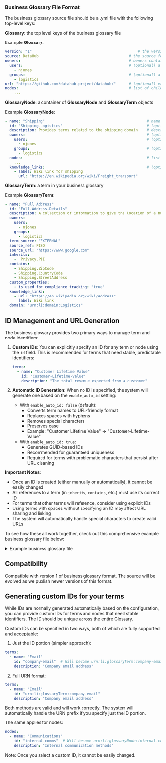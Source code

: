 ### Business Glossary File Format

The business glossary source file should be a .yml file with the following top-level keys:

**Glossary**: the top level keys of the business glossary file

Example **Glossary**:

```yaml
version: "1"                                     			# the version of business glossary file config the config conforms to. Currently the only version released is `1`.
source: DataHub                                			# the source format of the terms. Currently only supports `DataHub`
owners:                                        			# owners contains two nested fields
  users:                                       		    # (optional) a list of user IDs
    - njones
  groups:                                               # (optional) a list of group IDs
    - logistics
url: "https://github.com/datahub-project/datahub/"      # (optional) external url pointing to where the glossary is defined externally, if applicable
nodes:                                                  # list of child **GlossaryNode** objects. See **GlossaryNode** section below
	...
```

**GlossaryNode**: a container of **GlossaryNode** and **GlossaryTerm** objects

Example **GlossaryNode**:

```yaml
- name: "Shipping"                                              # name of the node
  id: "Shipping-Logistics"                                      # (optional) custom identifier for the node
  description: Provides terms related to the shipping domain    # description of the node
  owners:                                                       # (optional) owners contains 2 nested fields
    users:                                                      # (optional) a list of user IDs
      - njones
    groups:                                                     # (optional) a  list of group IDs
      - logistics
  nodes:                                                        # list of child **GlossaryNode** objects
    ...
  knowledge_links:                                              # (optional) list of **KnowledgeCard** objects
    - label: Wiki link for shipping
      url: "https://en.wikipedia.org/wiki/Freight_transport"
```

**GlossaryTerm**: a term in your business glossary

Example **GlossaryTerm**:

```yaml
- name: "Full Address"                                                         # name of the term
  id: "Full-Address-Details"                                                  # (optional) custom identifier for the term
  description: A collection of information to give the location of a building or plot of land.    # description of the term
  owners:                                                                   # (optional) owners contains 2 nested fields
    users:                                                                  # (optional) a list of user IDs
      - njones
    groups:                                                                 # (optional) a  list of group IDs
      - logistics
  term_source: "EXTERNAL"                                                   # one of `EXTERNAL` or `INTERNAL`. Whether the term is coming from an external glossary or one defined in your organization.
  source_ref: FIBO                                                          # (optional) if external, what is the name of the source the glossary term is coming from?
  source_url: "https://www.google.com"                                      # (optional) if external, what is the url of the source definition?
  inherits:                                                                 # (optional) list of **GlossaryTerm** that this term inherits from
    -  Privacy.PII
  contains:                                                                 # (optional) a list of **GlossaryTerm** that this term contains
    - Shipping.ZipCode
    - Shipping.CountryCode
    - Shipping.StreetAddress
  custom_properties:                                                        # (optional) a map of key/value pairs of arbitrary custom properties
    - is_used_for_compliance_tracking: "true"
  knowledge_links:                                                          # (optional) a list of **KnowledgeCard** related to this term. These appear as links on the glossary node's page
    - url: "https://en.wikipedia.org/wiki/Address"
      label: Wiki link
  domain: "urn:li:domain:Logistics"                                            # (optional) domain name or domain urn
```

## ID Management and URL Generation

The business glossary provides two primary ways to manage term and node identifiers:

1. **Custom IDs**: You can explicitly specify an ID for any term or node using the `id` field. This is recommended for terms that need stable, predictable identifiers:
   ```yaml
   terms:
     - name: "Customer Lifetime Value"
       id: "Customer-Lifetime-Value"
       description: "The total revenue expected from a customer"
   ```

2. **Automatic ID Generation**: When no ID is specified, the system will generate one based on the `enable_auto_id` setting:
   - With `enable_auto_id: false` (default):
     - Converts term names to URL-friendly format
     - Replaces spaces with hyphens
     - Removes special characters
     - Preserves case
     - Example: "Customer Lifetime Value" → "Customer-Lifetime-Value"
   - With `enable_auto_id: true`:
     - Generates GUID-based IDs
     - Recommended for guaranteed uniqueness
     - Required for terms with problematic characters that persist after URL cleaning

**Important Notes**:
- Once an ID is created (either manually or automatically), it cannot be easily changed
- All references to a term (in `inherits`, `contains`, etc.) must use its correct ID
- For terms that other terms will reference, consider using explicit IDs
- Using terms with spaces without specifying an ID may affect URL sharing and linking
- The system will automatically handle special characters to create valid URLs

To see how these all work together, check out this comprehensive example business glossary file below:

<details>
<summary>Example business glossary file</summary>

```yaml
version: "1"
source: DataHub
owners:
  users:
    - mjames
url: "https://github.com/datahub-project/datahub/"
nodes:
  - name: "Data Classification"
    id: "Data-Classification"                    # Custom ID for stable references
    description: A set of terms related to Data Classification
    knowledge_links:
      - label: Wiki link for classification
        url: "https://en.wikipedia.org/wiki/Classification"
    terms:
      - name: "Sensitive Data"                   # Will generate: Sensitive-Data
        description: Sensitive Data
        custom_properties:
          is_confidential: "false"
      - name: "Confidential Information"         # Will generate: Confidential-Information
        description: Confidential Data
        custom_properties:
          is_confidential: "true"
  - name: "Personal Information"
    description: All terms related to personal information
    owners:
      users:
        - mjames
    terms:
      - name: "Email Address"
        id: "Email-Contact"                      # Custom ID for this important term
        description: An individual's email address
        inherits:
          - Classification.Confidential
      - name: "Physical Address"                 # Will generate: Physical-Address
        description: A physical address
```
</details>

## Compatibility

Compatible with version 1 of business glossary format.
The source will be evolved as we publish newer versions of this format.

## Generating custom IDs for your terms

While IDs are normally generated automatically based on the configuration, you can provide custom IDs for terms and nodes that need stable identifiers. The ID should be unique across the entire Glossary.

Custom IDs can be specified in two ways, both of which are fully supported and acceptable:

1. Just the ID portion (simpler approach):
```yaml
terms:
  - name: "Email"
    id: "company-email"  # Will become urn:li:glossaryTerm:company-email
    description: "Company email address"
```

2. Full URN format:
```yaml
terms:
  - name: "Email"
    id: "urn:li:glossaryTerm:company-email"
    description: "Company email address"
```

Both methods are valid and will work correctly. The system will automatically handle the URN prefix if you specify just the ID portion.

The same applies for nodes:
```yaml
nodes:
  - name: "Communications"
    id: "internal-comms"  # Will become urn:li:glossaryNode:internal-comms
    description: "Internal communication methods"
```

Note: Once you select a custom ID, it cannot be easily changed.
